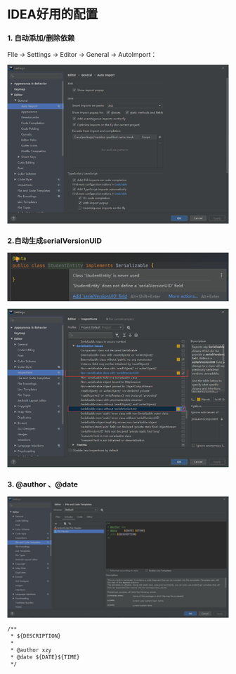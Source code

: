 # IDEA好用的配置

### 1. 自动添加/删除依赖

FIle → Settings → Editor → General → AutoImport：

![image-20200810223357974](markdown/IDEA好用的配置.assets/image-20200810223357974.png)

### 2.自动生成serialVersionUID

![image-20200810223700634](markdown/IDEA好用的配置.assets/image-20200810223700634.png)

![image-20200810223737486](markdown/IDEA好用的配置.assets/image-20200810223737486.png)

### 3. @author 、@date

![image-20200827095921000](markdown/IDEA好用的配置.assets/image-20200827095921000.png)

```
/**
 * ${DESCRIPTION}
 *
 * @author xzy
 * @date ${DATE}${TIME}
 */
```

